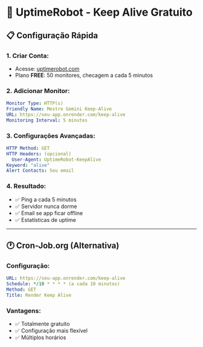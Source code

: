 # 🤖 UptimeRobot - Keep Alive Gratuito

## 📋 Configuração Rápida

### **1. Criar Conta:**
- Acesse: [uptimerobot.com](https://uptimerobot.com)
- Plano **FREE**: 50 monitores, checagem a cada 5 minutos

### **2. Adicionar Monitor:**
```yaml
Monitor Type: HTTP(s)
Friendly Name: Mestre Gemini Keep-Alive
URL: https://seu-app.onrender.com/keep-alive
Monitoring Interval: 5 minutes
```

### **3. Configurações Avançadas:**
```yaml
HTTP Method: GET
HTTP Headers: (opcional)
  User-Agent: UptimeRobot-KeepAlive
Keyword: "alive"
Alert Contacts: Seu email
```

### **4. Resultado:**
- ✅ Ping a cada 5 minutos
- ✅ Servidor nunca dorme
- ✅ Email se app ficar offline
- ✅ Estatísticas de uptime

---

## 🕐 Cron-Job.org (Alternativa)

### **Configuração:**
```yaml
URL: https://seu-app.onrender.com/keep-alive
Schedule: */10 * * * * (a cada 10 minutos)
Method: GET
Title: Render Keep Alive
```

### **Vantagens:**
- ✅ Totalmente gratuito
- ✅ Configuração mais flexível
- ✅ Múltiplos horários
